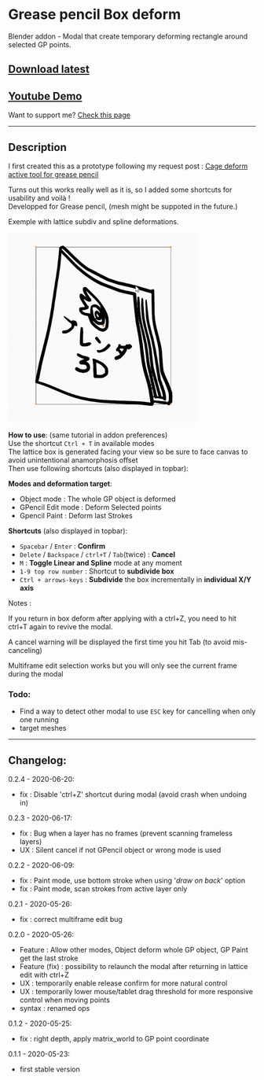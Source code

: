 # Grease pencil Box deform 

Blender addon - Modal that create temporary deforming rectangle around selected GP points.

## [Download latest](https://github.com/Pullusb/Box_deform/archive/master.zip)

## [Youtube Demo](https://youtu.be/gY9Ni5r6bc8)

Want to support me? [Check this page](http://www.samuelbernou.fr/donate)

---  

## Description

I first created this as a prototype following my request post : [Cage deform active tool for grease pencil](https://blender.community/c/rightclickselect/P9fbbc/)

Turns out this works really well as it is, so I added some shortcuts for usability and voilà !  
Developped for Grease pencil, (mesh might be suppoted in the future.)

Exemple with lattice subdiv and spline deformations.

![box demo](https://github.com/Pullusb/images_repo/raw/master/box_deform_demo.gif)

**How to use**: (same tutorial in addon preferences)  
Use the shortcut `Ctrl + T` in available modes  
The lattice box is generated facing your view so be sure to face canvas to avoid unintentional anamorphosis offset  
Then use following shortcuts (also displayed in topbar):  

**Modes and deformation target**:

- Object mode : The whole GP object is deformed
- GPencil Edit mode : Deform Selected points
- Gpencil Paint : Deform last Strokes
<!-- - Lattice edit : Revive the modal after a ctrl+Z (special case) -->

**Shortcuts** (also displayed in topbar):

- `Spacebar` / `Enter` : **Confirm**  
- `Delete` / `Backspace` / `ctrl+T` / `Tab`(twice) : **Cancel**  
- `M` : **Toggle Linear and Spline** mode at any moment  
- `1-9 top row number` : Shortcut to **subdivide box**  
- `Ctrl + arrows-keys` : **Subdivide** the box incrementally in **individual X/Y axis**  

Notes :

If you return in box deform after applying with a ctrl+Z, you need to hit ctrl+T again to revive the modal.

A cancel warning will be displayed the first time you hit Tab (to avoid mis-canceling)

Multiframe edit selection works but you will only see the current frame during the modal


### Todo:

- Find a way to detect other modal to use `ESC` key for cancelling when only one running
- target meshes

---

## Changelog:

0.2.4 - 2020-06-20:

- fix : Disable 'ctrl+Z' shortcut during modal (avoid crash when undoing in)

0.2.3 - 2020-06-17:

- fix : Bug when a layer has no frames (prevent scanning frameless layers)
- UX : Silent cancel if not GPencil object or wrong mode is used

0.2.2 - 2020-06-09:

- fix : Paint mode, use bottom stroke when using '_draw on back_' option
- fix : Paint mode, scan strokes from active layer only

0.2.1 - 2020-05-26:

- fix : correct multiframe edit bug

0.2.0 - 2020-05-26:

- Feature : Allow other modes, Object deform whole GP object, GP Paint get the last stroke
- Feature (fix) : possibility to relaunch the modal after returning in lattice edit with ctrl+Z
- UX : temporarily enable release confirm for more natural control
- UX : temporarily lower mouse/tablet drag threshold for more responsive control when moving points
- syntax : renamed ops

0.1.2 - 2020-05-25:

- fix : right depth, apply matrix_world to GP point coordinate

0.1.1 - 2020-05-23:

- first stable version